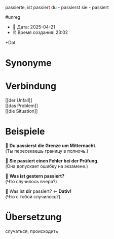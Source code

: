passierte, ist passier<span style="color:red">t</span>
du - passierst
sie - passiert

#unreg
- 📍 Дата: 2025-04-21
- ⏰ Время создания: 23:02

+Dat
# Synonyme

# Verbindung
[[der Unfall]]  
[[das Problem]]  
[[die Situation]]
# Beispiele
🔹 **Du passierst die Grenze um Mitternacht.**  
(Ты пересекаешь границу в полночь.)

🔹 **Sie passiert einen Fehler bei der Prüfung.**  
(Она допускает ошибку на экзамене.)

🔹 **Was ist gestern passiert?**  
(Что случилось вчера?)

🔹 Was ist **dir** passiert? ← **Dativ!**  
(Что с тобой случилось?)
# Übersetzung
случаться, происходить